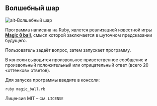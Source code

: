 ## Волшебный шар

![alt-Волшебный шар](https://upload.wikimedia.org/wikipedia/commons/thumb/e/eb/Magic_eight_ball.png/240px-Magic_eight_ball.png)

Программа написана на Ruby, явлется реализацией известной игры [**Magic 8 ball**](https://ru.wikipedia.org/wiki/Magic_8_ball), смысл которой заключается в шуточном предсказании будущего.

Пользователь задаёт вопрос, затем запускает программу.

В консоли выводится произвольное приветственное сообщение и произвольный положительный или отрицательный ответ (всего 20 «оттенков» ответов).

Для запуска программы введите в консоли:

```
ruby magic_ball.rb
```

Лицензия MIT – см. `LICENSE`
